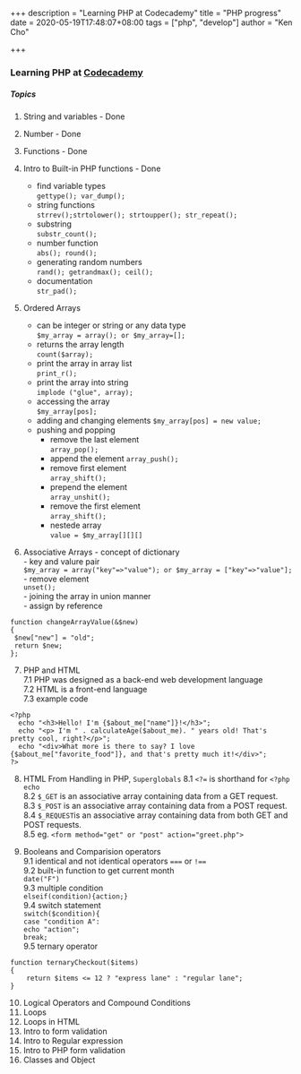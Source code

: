 +++
description = "Learning PHP at Codecademy"
title = "PHP progress"
date = 2020-05-19T17:48:07+08:00
tags = ["php", "develop"]
author = "Ken Cho"

+++
### Learning PHP at [Codecademy](https://www.codecademy.com/learn/learn-php)

##### Topics
1. String and variables - Done  
2. Number - Done  
3. Functions - Done  
4. Intro to Built-in PHP functions - Done  
    - find variable types  
    `gettype(); var_dump();`    
    - string functions  
    `strrev();strtolower(); strtoupper(); str_repeat();`  
    - substring  
    `substr_count();`  
    - number function  
    `abs(); round();`  
    - generating random numbers  
    `rand(); getrandmax(); ceil();`  
    - documentation  
    `str_pad();`  


5. Ordered Arrays 
    - can be integer or string or any data type    
    `$my_array = array(); or $my_array=[];`       
    - returns the array length  
    `count($array);`        
    - print the array in  array list  
    `print_r();`      
    - print the array into string  
    `implode ("glue", array);`  
    - accessing the array  
    `$my_array[pos];`  
    - adding and changing elements
    `$my_array[pos] = new value;`  
    - pushing and popping  
        - remove the last element  
        `array_pop();`  
        - append the element
        `array_push();`  
        - remove first element  
        `array_shift();`  
        - prepend the element  
        `array_unshit();`       
        - remove the first element  
        `array_shift();` 
        - nestede array  
        `value = $my_array[][][]`  

6. Associative Arrays 
        - concept of dictionary   
        - key and valure pair  
        `$my_array = array("key"=>"value"); or $my_array = ["key"=>"value"];`   
        - remove element  
        `unset();`  
        - joining the array in union manner  
        - assign by reference
```
function changeArrayValue(&$new) 
{
 $new["new"] = "old";
 return $new;
};
```

7. PHP and HTML  
    7.1 PHP was designed as a back-end web development language  
    7.2 HTML is a front-end language  
    7.3 example code  
```
<?php 
  echo "<h3>Hello! I'm {$about_me["name"]}!</h3>";
  echo "<p> I'm " . calculateAge($about_me). " years old! That's pretty cool, right?</p>";
  echo "<div>What more is there to say? I love {$about_me["favorite_food"]}, and that's pretty much it!</div>"; 
?>
```    
  
8. HTML From Handling in PHP, `Superglobals` 
    8.1 `<?=` is shorthand for `<?php echo`  
    8.2 `$_GET` is an associative array containing data from a GET request.  
    8.3 `$_POST` is an associative array containing data from a POST request.  
    8.4 `$_REQUEST`is an associative array containing data from both GET and POST requests.  
    8.5 eg. `<form method="get" or "post" action="greet.php">` 
  
9. Booleans and Comparision operators   
    9.1 identical and not identical operators
        `===`  or `!==`  
    9.2 built-in function to get current month  
        `date("F")`  
    9.3 multiple condition  
        `elseif(condition){action;}`    
    9.4 switch statement    
        `switch($condition){`  
        `case "condition A":`  
            `echo "action"; `  
            `break;`   
    9.5 ternary operator  
```
function ternaryCheckout($items) 
{ 
    return $items <= 12 ? "express lane" : "regular lane";
}
```
10. Logical Operators and Compound Conditions  
11. Loops  
12. Loops in HTML  
13. Intro to form validation  
14. Intro to Regular expression  
15. Intro to PHP form validation  
16. Classes and Object  


